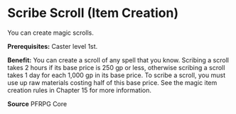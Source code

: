 ﻿---
cssclass: [feats]

---
# Scribe Scroll (Item Creation)

You can create magic scrolls.

**Prerequisites:** Caster level 1st.

**Benefit:** You can create a scroll of any spell that you know. Scribing a scroll takes 2 hours if its base price is 250 gp or less, otherwise scribing a scroll takes 1 day for each 1,000 gp in its base price. To scribe a scroll, you must use up raw materials costing half of this base price. See the magic item creation rules in Chapter 15 for more information.

**Source** PFRPG Core